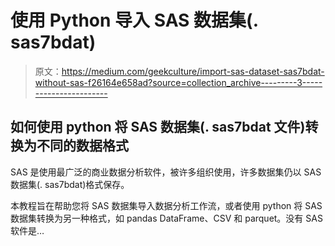 # 使用 Python 导入 SAS 数据集(. sas7bdat)

> 原文：<https://medium.com/geekculture/import-sas-dataset-sas7bdat-without-sas-f26164e658ad?source=collection_archive---------3----------------------->

## 如何使用 python 将 SAS 数据集(. sas7bdat 文件)转换为不同的数据格式

SAS 是使用最广泛的商业数据分析软件，被许多组织使用，许多数据集仍以 SAS 数据集(. sas7bdat)格式保存。

本教程旨在帮助您将 SAS 数据集导入数据分析工作流，或者使用 python 将 SAS 数据集转换为另一种格式，如 pandas DataFrame、CSV 和 parquet。没有 SAS 软件是…